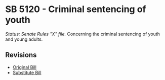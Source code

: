 # SB 5120 - Criminal sentencing of youth
*Status: Senate Rules "X" file.*
Concerning the criminal sentencing of youth and young adults.

## Revisions
* [Original Bill](1/)
* [Substitute Bill](S/)